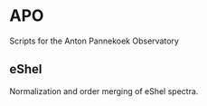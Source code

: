 # APO
Scripts for the Anton Pannekoek Observatory

## eShel
Normalization and order merging of eShel spectra.
